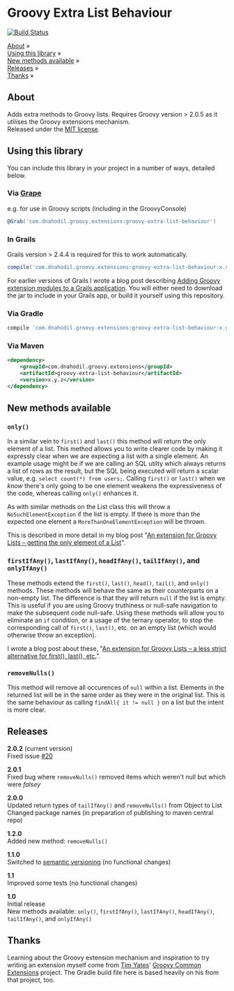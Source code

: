 # Groovy Extra List Behaviour
[![Build Status](https://travis-ci.org/dnahodil/groovy-extra-list-behaviour.png)](https://travis-ci.org/dnahodil/groovy-extra-list-behaviour)

[About](#about) »  
[Using this library](#using-this-library) »  
[New methods available](#new-methods-available) »  
[Releases](#releases) »  
[Thanks](#thanks) »

## About
Adds extra methods to Groovy lists. Requires Groovy version > 2.0.5 as it utilises the Groovy extensions mechanism.  
Released under the [MIT license](https://github.com/dnahodil/groovy-extra-list-behaviour/raw/master/LICENSE).

## Using this library
You can include this library in your project in a number of ways, detailed below.
### Via [Grape](http://www.groovy-lang.org/Grape)
e.g. for use in Groovy scripts (including in the GroovyConsole)  
```groovy
@Grab('com.dnahodil.groovy.extensions:groovy-extra-list-behaviour')
```

### In Grails
Grails version > 2.4.4 is required for this to work automatically.
```groovy
compile('com.dnahodil.groovy.extensions:groovy-extra-list-behaviour:x.y.z')
```
For earlier versions of Grails I wrote a blog post describing [Adding Groovy extension modules to a Grails application](http://dnahodil.wordpress.com/2014/01/05/adding-groovy-extension-modules-to-a-grails-application/). You will either need to download the jar to include in your Grails app, or build it yourself using this repository.

### Via Gradle
```groovy
compile 'com.dnahodil.groovy.extensions:groovy-extra-list-behaviour:x.y.z'
```

### Via Maven
```xml
<dependency>
	<groupId>com.dnahodil.groovy.extensions</groupId>
	<artifactId>groovy-extra-list-behaviour</artifactId>
	<version>x.y.z</version>
</dependency>
```

## New methods available
### `only()`
In a similar vein to `first()` and `last()` this method will return the only element of a list. This method allows you to write clearer code by making it expressly clear when we are expecting a list with a single element. An example usage might be if we are calling an SQL utilty which always returns a list of rows as the result, but the SQL being executed will return a scalar value, e.g. `select count(*) from users;`. Calling `first()` or `last()` when we *know* there's only going to be one element weakens the expressiveness of the code, whereas calling `only()` enhances it.

As with similar methods on the List class this will throw a `NoSuchElementException` if the list is empty. If there is more than the expected one element a `MoreThanOneElementException` will be thrown.

This is described in more detail in my blog post "[An extension for Groovy Lists – getting the only element of a List](http://dnahodil.wordpress.com/2014/01/05/an-extension-for-groovy-lists-getting-the-only-element-of-a-list/)".

### `firstIfAny()`, `lastIfAny()`, `headIfAny()`, `tailIfAny()`, and `onlyIfAny()`
These methods extend the `first()`, `last()`, `head()`, `tail()`, and `only()` methods. These methods will behave the same as their counterparts on a non-empty list. The difference is that they will return `null` if the list is empty. This is useful if you are using Groovy truthiness or null-safe navigation to make the subsequent code null-safe. Using these methods will allow you to eliminate an `if` condition, or a usage of the ternary operator, to stop the corresponding call of `first()`, `last()`, etc. on an empty list (which would otherwise throw an exception). 

I wrote a blog post about these, "[An extension for Groovy Lists – a less strict alternative for first(), last(), etc.](http://dnahodil.wordpress.com/2014/01/05/an-extension-for-groovy-lists-a-less-strict-alternative-for-first-last-etc/)".

### `removeNulls()`
This method will remove all occurences of `null` within a list. Elements in the returned list will be in the same order as they were in the original list. This is the same behaviour as calling `findAll{ it != null }` on a list but the intent is more clear.

## Releases
**2.0.2** (current version)  
Fixed issue [#20](https://github.com/dnahodil/groovy-extra-list-behaviour/issues/20)

**2.0.1**  
Fixed bug where `removeNulls()` removed items which weren't null but which were *falsey*

**2.0.0**  
Updated return types of `tailIfAny()` and `removeNulls()` from Object to List  
Changed package names (in preparation of publishing to maven central repo)

**1.2.0**  
Added new method: `removeNulls()`

**1.1.0**  
Switched to [semantic versioning](http://www.semver.org) (no functional changes)

**1.1**  
Improved some tests (no functional changes)

**1.0**  
Initial release  
New methods available: `only()`, `firstIfAny()`, `lastIfAny()`, `headIfAny()`, `tailIfAny()`, and `onlyIfAny()`

## Thanks
Learning about the Groovy extension mechanism and inspiration to try writing an extension myself come from [Tim Yates](https://twitter.com/tim_yates)' [Groovy Common Extensions](https://github.com/timyates/groovy-common-extensions) project. The Gradle build file here is based heavily on his from that project, too.
